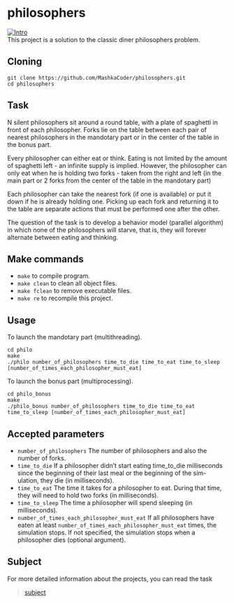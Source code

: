 # philosophers
[![Intro](https://img.shields.io/badge/Cursus-philosophers-success?style=for-the-badge&logo=42)](https://github.com/MashkaCoder/philosophers.git)<br>
This project is a solution to the classic diner philosophers problem. <br>

## Cloning <br>
```
git clone https://github.com/MashkaCoder/philosophers.git
cd philosophers
```
## Task 
N silent philosophers sit around a round table, with a plate of spaghetti in front of each philosopher. Forks lie on the table between each pair of nearest philosophers in the mandotary part or in the center of the table in the bonus part.

Every philosopher can either eat or think. Eating is not limited by the amount of spaghetti left - an infinite supply is implied. However, the philosopher can only eat when he is holding two forks - taken from the right and left (in the main part or 2 forks from the center of the table in the mandotary part)

Each philosopher can take the nearest fork (if one is available) or put it down if he is already holding one. Picking up each fork and returning it to the table are separate actions that must be performed one after the other.

The question of the task is to develop a behavior model (parallel algorithm) in which none of the philosophers will starve, that is, they will forever alternate between eating and thinking.

## Make commands

- `make` to compile program. <br>
- `make clean` to clean all object files. <br>
- `make fclean` to remove executable files. <br>
- `make re` to recompile this project.<br>

## Usage <br>

To launch the mandotary part (multithreading). 
```
cd philo
make
./philo number_of_philosophers time_to_die time_to_eat time_to_sleep [number_of_times_each_philosopher_must_eat]
```
To launch the bonus part (multiprocessing).
```
cd philo_bonus
make 
./philo_bonus number_of_philosophers time_to_die time_to_eat time_to_sleep [number_of_times_each_philosopher_must_eat]
```
## Accepted parameters
-  `number_of_philosophers` The number of philosophers and also the number of forks.
-  `time_to_die`  If a philosopher didn’t start eating time_to_die milliseconds since the beginning of their last meal or the beginning of the sim- ulation, they die (in milliseconds).
-  `time_to_eat` The time it takes for a philosopher to eat. During that time, they will need to hold two forks (in milliseconds).
-  `time_to_sleep` The time a philosopher will spend sleeping (in milliseconds).
-  `number_of_times_each_philosopher_must_eat` If all philosophers have eaten at least `number_of_times_each_philosopher_must_eat` times, the simulation stops. If not specified, the simulation stops when a philosopher dies (optional argument).

## Subject
For more detailed information about the projects, you can read the task
 > [subject](en.subject.pdf)

